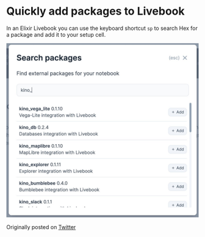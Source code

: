# Quickly add packages to Livebook

In an Elixir Livebook you can use the keyboard shortcut `sp` to search Hex for a package and add it to your setup cell. 

![](add_packages.jpg)

Originally posted on [Twitter](https://twitter.com/msmithstubbs/status/1714149816689893537)